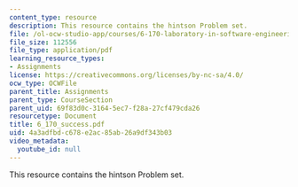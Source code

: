 ```yaml
---
content_type: resource
description: This resource contains the hintson Problem set.
file: /ol-ocw-studio-app/courses/6-170-laboratory-in-software-engineering-fall-2005/4a3adfbdc678e2ac85ab26a9df343b03_6_170_success.pdf
file_size: 112556
file_type: application/pdf
learning_resource_types:
- Assignments
license: https://creativecommons.org/licenses/by-nc-sa/4.0/
ocw_type: OCWFile
parent_title: Assignments
parent_type: CourseSection
parent_uid: 69f83d0c-3164-5ec7-f28a-27cf479cda26
resourcetype: Document
title: 6_170_success.pdf
uid: 4a3adfbd-c678-e2ac-85ab-26a9df343b03
video_metadata:
  youtube_id: null
---
```

This resource contains the hintson Problem set.